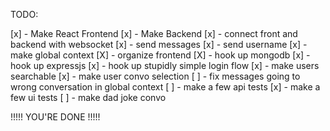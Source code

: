 TODO:

[x] - Make React Frontend
[x] - Make Backend
[x] - connect front and backend with websocket
[x] - send messages
[x] - send username
[x] - make global context
[X] - organize frontend
[X] - hook up mongodb
[x] - hook up expressjs
[x] - hook up stupidly simple login flow
[x] - make users searchable
[x] - make user convo selection
[ ] - fix messages going to wrong conversation in global context
[ ] - make a few api tests
[x] - make a few ui tests
[ ] - make dad joke convo

!!!!! YOU'RE DONE !!!!!
